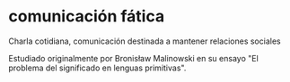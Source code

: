 # comunicación fática

Charla cotidiana, comunicación destinada a mantener relaciones sociales

Estudiado originalmente por Bronisław Malinowski en su ensayo "El problema del significado en lenguas primitivas".
